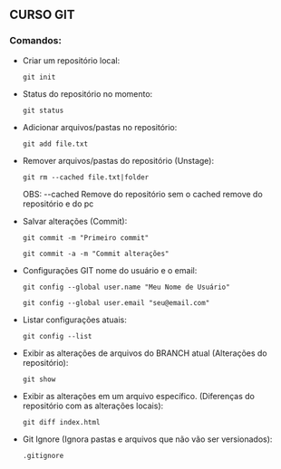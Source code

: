 ## CURSO GIT

### Comandos:
- Criar um repositório local:

  ``git init``


- Status do repositório no momento:

  ``git status``


- Adicionar arquivos/pastas no repositório:

  ``git add file.txt``


- Remover arquivos/pastas do repositório (Unstage):

  ``git rm --cached file.txt|folder``

  OBS: --cached Remove do repositório
       sem o cached remove do repositório e do pc


- Salvar alterações (Commit):

  ``git commit -m "Primeiro commit"``

  ``git commit -a -m "Commit alterações"``



- Configurações GIT nome do usuário e o email:

  ``git config --global user.name "Meu Nome de Usuário"``

  ``git config --global user.email "seu@email.com"``


- Listar configurações atuais:

  ``git config --list``


- Exibir as alterações de arquivos do BRANCH atual (Alterações do repositório):

  ``git show``


- Exibir as alterações em um arquivo específico. (Diferenças do repositório com as alterações locais):

  ``git diff index.html``


- Git Ignore (Ignora pastas e arquivos que não vão ser versionados):


  ``.gitignore``